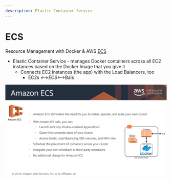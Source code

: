 ```yaml
---
description: Elastic Container Service
---
```


# ECS

Resource Management with Docker & AWS [ECS](https://aws.amazon.com/ecs/)

* Elastic Container Service - manages Docker containers across all EC2 instances based on the Docker Image that you give it
  * Connects EC2 instances \(the app\) with the Load Balancers, too
    * EC2s &lt;—&gt;_ECS_&lt;—&gt;Bals

![Elastic Container Service \(aws.training\)](../.gitbook/assets/screen-shot-2019-10-25-at-8.07.40-pm.png)

